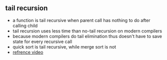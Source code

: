 ## tail recursion
- a function is tail recursive when parent call has nothing to do after calling child
- tail recursion uses less time than no-tail recursion on modern compilers
- because modern compilers do tail elimination thus doesn't have to save state for every recursive call
- quick sort is tail recursive, while merge sort is not
- [refrence video](https://www.youtube.com/watch?v=fBxfQJ92fz8&list=PL0SWhLkCGuU9UWKj4QA4Xc-jbrsd-FN1a&index=8)
